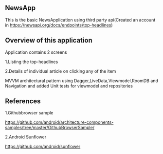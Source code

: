 ## NewsApp

This is the basic NewsApplication using third party api(Created an account in https://newsapi.org/docs/endpoints/top-headlines)

## Overview of this application
Application contains 2 screens

1.Listing the top-headlines 

2.Details of individual article on clicking any of the item


MVVM architectural pattern using Dagger,LiveData,Viewmodel,RoomDB and Navigation and added Unit tests for viewmodel and repositories


## References 

1.Githubbrowser sample

https://github.com/android/architecture-components-samples/tree/master/GithubBrowserSample/

2.Android Sunflower

https://github.com/android/sunflower






